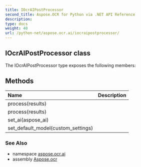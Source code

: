 ```yaml
---
title: IOcrAIPostProcessor
second_title: Aspose.OCR for Python via .NET API Reference
description: 
type: docs
weight: 40
url: /python-net/aspose.ocr.ai/iocraipostprocessor/
---
```


## IOcrAIPostProcessor class



The IOcrAIPostProcessor type exposes the following members:
## Methods
| Name | Description |
| :- | :- |
|process(results)|  |
|process(results)|  |
|set_ai(aspose_ai)|  |
|set_default_model(custom_settings)|  |

### See Also

* namespace [aspose.ocr.ai](/ocr/python-net/aspose.ocr.ai/)
* assembly [Aspose.ocr](/ocr/python-net/)

